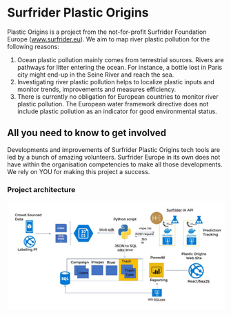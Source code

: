 # Surfrider Plastic Origins

Plastic Origins is a project from the not-for-profit Surfrider Foundation Europe (www.surfrider.eu). We aim to map river plastic pollution for the following reasons:

1. Ocean plastic pollution mainly comes from terrestrial sources. Rivers are pathways for litter entering the ocean. For instance, a bottle lost in Paris city might end-up in the Seine River and reach the sea.
2. Investigating river plastic pollution helps to localize plastic inputs and monitor trends, improvements and measures efficiency.
3. There is currently no obligation for European countries to monitor river plastic pollution. The European water framework directive does not include plastic pollution as an indicator for good environmental status.


## All you need to know to get involved

Developments and improvements of Surfrider Plastic Origins tech tools are led by a bunch of amazing volunteers. Surfrider Europe in its own does not have within the organisation competencies to make all those developments. We rely on YOU for making this project a success. 


### Project architecture

![Project architecture](/assets/project-architecture.jpg "Project architecture")
